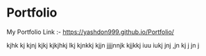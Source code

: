 # Portfolio
My Portfolio Link :-
https://yashdon999.github.io/Portfolio/

kjhk
kj
kjnj
kjkj
kjkjhkj
lkj
kjnkkj
kjjn
jjjjnnjk
kjjkkj
iuu
iukj
jnj
,jn
kj
j
jn
j
